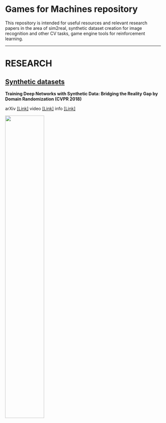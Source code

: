 # Games for Machines repository 
This repository is intended for useful resources and relevant research papers in the area of sim2real, synthetic dataset creation for image recognition and other CV tasks, game engine tools for reinforcement learning. 

---
# RESEARCH

## <u>Synthetic datasets</u>


<b>Training Deep Networks with Synthetic Data: Bridging the Reality Gap by Domain Randomization (CVPR 2018)</b>

arXiv [[Link]](https://arxiv.org/abs/1804.06516) video [[Link]](https://youtu.be/yVGViBqWtBI) info [[Link]](https://research.nvidia.com/publication/2018-04_Training-Deep-Networks)

<p align="left"><img width="50%" src="https://research.nvidia.com/sites/default/files/publications/cvpr-fig1_down4.png" /></p>


 
